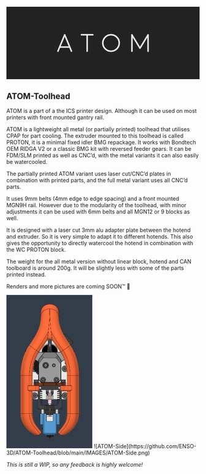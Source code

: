 <p align="center">
    <picture>
        <source media="(prefers-color-scheme: dark)" srcset="./IMAGES/ATOM-logo-banner-light.png" | width=1000>
        <source media="(prefers-color-scheme: light)" srcset="./IMAGES/ATOM-logo-banner-dark.png" | width=1000>
        <img alt="ATOM-Logo" src="./IMAGES/ATOM-logo-banner-dark.png">
    </picture>
</p>

## ATOM-Toolhead

ATOM is a part of a the ICS printer design. Although it can be used on most printers with front mounted gantry rail.

ATOM is a lightweight all metal (or partially printed) toolhead that utilises CPAP for part cooling. The extruder mounted to this toolhead is called PROTON, it is a minimal fixed idler BMG repackage. It works with Bondtech OEM RIDGA V2 or a classic BMG kit with reversed feeder gears. It can be FDM/SLM printed as well as CNC’d, with the metal variants it can also easily be watercooled.

The partially printed ATOM variant uses laser cut/CNC’d plates in combination with printed parts, and the full metal variant uses all CNC’d parts.

It uses 9mm belts (4mm edge to edge spacing) and a front mounted MGN9H rail. However due to the modularity of the toolhead, with minor adjustments it can be used with 6mm belts and all MGN12 or 9 blocks as well.

It is designed with a laser cut 3mm alu adapter plate between the hotend and extruder. So it is very simple to adapt it to different hotends. This also gives the opportunity to directly watercool the hotend in combination with the WC PROTON block.

The weight for the all metal version without linear block, hotend and CAN toolboard is around 200g. It will be slightly less with some of the parts printed instead.

Renders and more pictures are coming SOON™ 🙂

<img src="./IMAGES/ATOM-front.png" height="400">
![ATOM-Side](https://github.com/ENSO-3D/ATOM-Toolhead/blob/main/IMAGES/ATOM-Side.png)

*This is still a WIP, so any feedback is highly welcome!*
